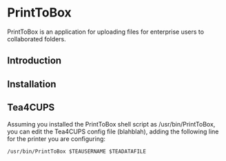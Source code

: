 # PrintToBox

PrintToBox is an application for uploading files for enterprise users to collaborated folders.

## Introduction

## Installation

## Tea4CUPS

Assuming you installed the PrintToBox shell script as /usr/bin/PrintToBox, you can edit the Tea4CUPS config file 
(blahblah), adding the following line for the printer you are configuring:
```
/usr/bin/PrintToBox $TEAUSERNAME $TEADATAFILE
```
